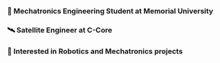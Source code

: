 ### 🦾 Mechatronics Engineering Student at Memorial University
### 🛰️ Satellite Engineer at C-Core
### 🤖 Interested in Robotics and Mechatronics projects

<!--
**Jrmckim/Jrmckim** is a ✨ _special_ ✨ repository because its `README.md` (this file) appears on your GitHub profile.

Here are some ideas to get you started:

- 🔭 I’m currently working on ...
- 🌱 I’m currently learning ...
- 👯 I’m looking to collaborate on ...
- 🤔 I’m looking for help with ...
- 💬 Ask me about ...
- 📫 How to reach me: ...
- 😄 Pronouns: ...
- ⚡ Fun fact: ...
-->
